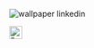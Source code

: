 ![wallpaper linkedin](https://github.com/obrienser/obrienser/assets/50111192/8df6770a-8ee8-49dd-80c8-1cc30490d84d)

<a href="https://www.buymeacoffee.com/obrienser" title="Buy Me A Coffee">
  <img align="left" alt="Buy Me A Coffee" height="23" src="https://cdn.buymeacoffee.com/buttons/v2/default-yellow.png">
</a>
